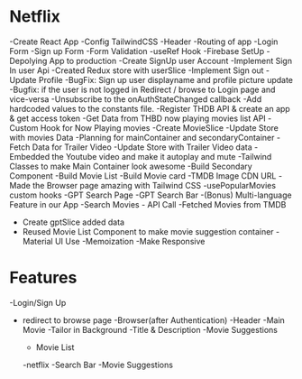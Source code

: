 # Netflix

-Create React App
-Config TailwindCSS
-Header 
-Routing of app
-Login Form
-Sign up Form
-Form Validation
-useRef Hook
-Firebase SetUp
-Depolying App to production
-Create SignUp user Account
-Implement Sign In user Api
-Created Redux store with userSlice
-Implement Sign out
-Update Profile
-BugFix: Sign up user displayname and profile picture update
-Bugfix: if the user is not logged in Redirect / browse to Login page and vice-versa
-Unsubscribe to the onAuthStateChanged callback
-Add hardcoded values to the constants file.
-Register THDB API & create an app & get access token
-Get Data from THBD now playing movies list API 
-Custom Hook for Now Playing movies 
-Create MovieSlice
-Update Store with movies Data
-Planning for mainContainer and secondaryContainer
-Fetch Data for Trailer Video
-Update Store with Trailer Video data
-Embedded the Youtube video and make it autoplay and mute
-Tailwind Classes to make Main Container look awesome 
-Build Secondary Component 
-Build Movie List 
-Build Movie card
-TMDB Image CDN URL
-Made the Browser page amazing with Tailwind CSS
-usePopularMovies custom hooks
-GPT Search Page
-GPT Search Bar
-(Bonus) Multi-language Feature in our App
-Search Movies - API Call
-Fetched Movies from TMDB
- Create gptSlice added data
- Reused Movie List Component to make movie suggestion container
-Material UI Use 
-Memoization
-Make Responsive



# Features
-Login/Sign Up
 - redirect to browse page
-Browser(after Authentication)
 -Header
 -Main Movie 
  -Tailor in Background
  -Title & Description 
  -Movie Suggestions
    - Movie List

    -netflix 
     -Search Bar
     -Movie Suggestions